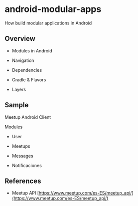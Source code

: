 # android-modular-apps

How build modular applications in Android 

## Overview 

- Modules in Android

- Navigation

- Dependencies

- Gradle & Flavors

- Layers

## Sample 

Meetup Android Client

Modules

- User 

- Meetups

- Messages

- Notificaciones

  
## References 

- Meetup API [https://www.meetup.com/es-ES/meetup_api/](https://www.meetup.com/es-ES/meetup_api/)

